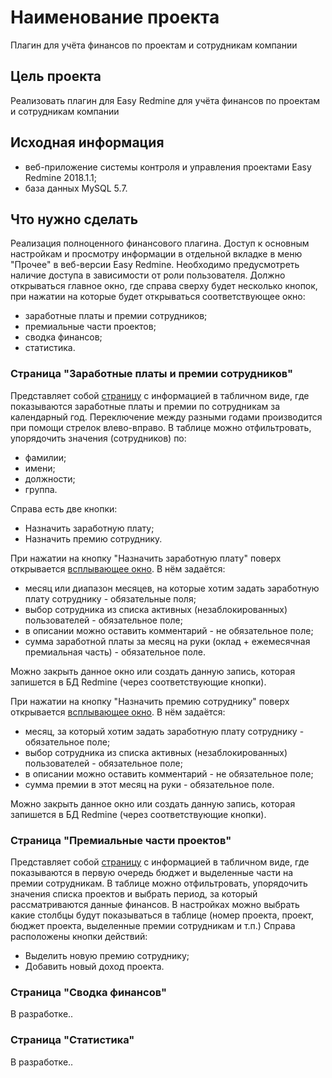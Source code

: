 # Наименование проекта

Плагин для учёта финансов по проектам и сотрудникам компании

## Цель проекта

Реализовать плагин для Easy Redmine для учёта финансов по проектам и сотрудникам компании

## Исходная информация

* веб-приложение системы контроля и управления проектами Easy Redmine 2018.1.1;
* база данных MySQL 5.7.

## Что нужно сделать

Реализация полноценного финансового плагина. Доступ к основным настройкам и просмотру информации в отдельной вкладке в меню "Прочее" в веб-версии Easy Redmine. Необходимо предусмотреть наличие доступа в зависимости от роли пользователя.
Должно открываться главное окно, где справа сверху будет несколько кнопок, при нажатии на которые будет открываться соответствующее окно:

* заработные платы и премии сотрудников;
* премиальные части проектов;
* сводка финансов;
* статистика.

### Страница "Заработные платы и премии сотрудников"

Представляет собой [страницу](https://www.figma.com/design/InItq3Ywyfz5n2juZiQldq/Finance-projects-Redmine-Plugin?node-id=16-196&m=dev&t=bG8mUnVZt1Aa8s0Z-1) с информацией в табличном виде, где показываются заработные платы и премии по сотрудникам за календарный год. Переключение между разными годами производится при помощи стрелок влево-вправо.
В таблице можно отфильтровать, упорядочить значения (сотрудников) по:

* фамилии;
* имени;
* должности;
* группа.

Справа есть две кнопки:

* Назначить заработную плату;
* Назначить премию сотруднику.

При нажатии на кнопку "Назначить заработную плату" поверх открывается [всплывающее окно](https://www.figma.com/design/InItq3Ywyfz5n2juZiQldq/Finance-projects-Redmine-Plugin?node-id=83-2).
В нём задаётся:

* месяц или диапазон месяцев, на которые хотим задать заработную плату сотруднику - обязательные поля;
* выбор сотрудника из списка активных (незаблокированных) пользователей - обязательное поле;
* в описании можно оставить комментарий - не обязательное поле;
* сумма заработной платы за месяц на руки (оклад + ежемесячная премиальная часть) - обязательное поле.

Можно закрыть данное окно или создать данную запись, которая запишется в БД Redmine (через соответствующие кнопки).

При нажатии на кнопку "Назначить премию сотруднику" поверх открывается [всплывающее окно](https://www.figma.com/design/InItq3Ywyfz5n2juZiQldq/Finance-projects-Redmine-Plugin?node-id=83-89).
В нём задаётся:

* месяц, за который хотим задать заработную плату сотруднику - обязательное поле;
* выбор сотрудника из списка активных (незаблокированных) пользователей - обязательное поле;
* в описании можно оставить комментарий - не обязательное поле;
* сумма премии в этот месяц на руки - обязательное поле.

Можно закрыть данное окно или создать данную запись, которая запишется в БД Redmine (через соответствующие кнопки).

### Страница "Премиальные части проектов"

Представляет собой [страницу](https://www.figma.com/design/InItq3Ywyfz5n2juZiQldq/Finance-projects-Redmine-Plugin?node-id=48-2) с информацией в табличном виде, где показываются в первую очередь бюджет и выделенные части на премии сотрудникам.
В таблице можно отфильтровать, упорядочить значения списка проектов и выбрать период, за который рассматриваются данные финансов.
В настройках можно выбрать какие столбцы будут показываться в таблице (номер проекта, проект, бюджет проекта, выделенные премии сотрудникам и т.п.)
Справа расположены кнопки действий:

* Выделить новую премию сотруднику;
* Добавить новый доход проекта.

### Страница "Сводка финансов"

В разработке..

### Страница "Статистика"

В разработке..
